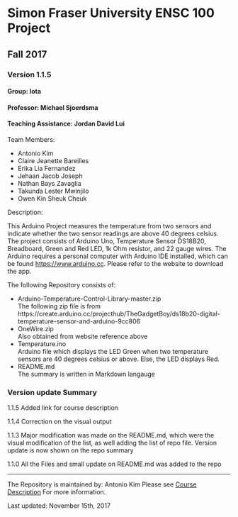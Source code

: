 # Simon Fraser University ENSC 100 Project

## Fall 2017

### Version 1.1.5

#### Group: Iota

#### Professor: Michael Sjoerdsma

#### Teaching Assistance: Jordan David Lui

Team Members: 
<ul>
<li>Antonio Kim</li>
<li>Claire Jeanette Bareilles</li>
<li>Erika Lia Fernandez</li>
<li>Jehaan Jacob Joseph</li>
<li>Nathan Bays Zavaglia</li>
<li>Takunda Lester Mwinjilo</li>
<li>Owen Kin Sheuk Cheuk</li>
</ul>

Description:

This Arduino Project measures the temperature from two sensors and indicate whether the two sensor readings are above 40 degrees celsius. The project consists of Arduino Uno, Temperature Sensor DS18B20, Breadboard, Green and Red LED, 1k Ohm resistor, and 22 gauge wires. The Arduino requires a personal computer with Arduino IDE installed, which can be found https://www.arduino.cc. Please refer to the website to download the app. 

The following Repository consists of:
<ul>
    <li> Arduino-Temperature-Control-Library-master.zip</li> The following zip file is from
         https://create.arduino.cc/projecthub/TheGadgetBoy/ds18b20-digital-temperature-sensor-and-arduino-9cc806
    <li> OneWire.zip </li> Also obtained from website reference above
    <li> Temperature.ino </li> Arduino file which displays the LED Green when two temperature sensors are 40 degrees celsius
         or above. Else, the LED displays Red.
    <li> README.md </li> The summary is written in Markdown langauge
</ul>

### Version update Summary

1.1.5 Added link for course description

1.1.4 Correction on the visual output

1.1.3 Major modification was made on the README.md, which were the visual modification
      of the list, as well adding the list of repo file. Version update is now shown on the
      repo summary

1.1.0 All the Files and small update on README.md was added to the repo

---

The Repository is maintained by: Antonio Kim
Please see [Course Description](https://www.sfu.ca/students/calendar/2018/spring/courses/ensc/100.html) For more information.

Last updated: November 15th, 2017